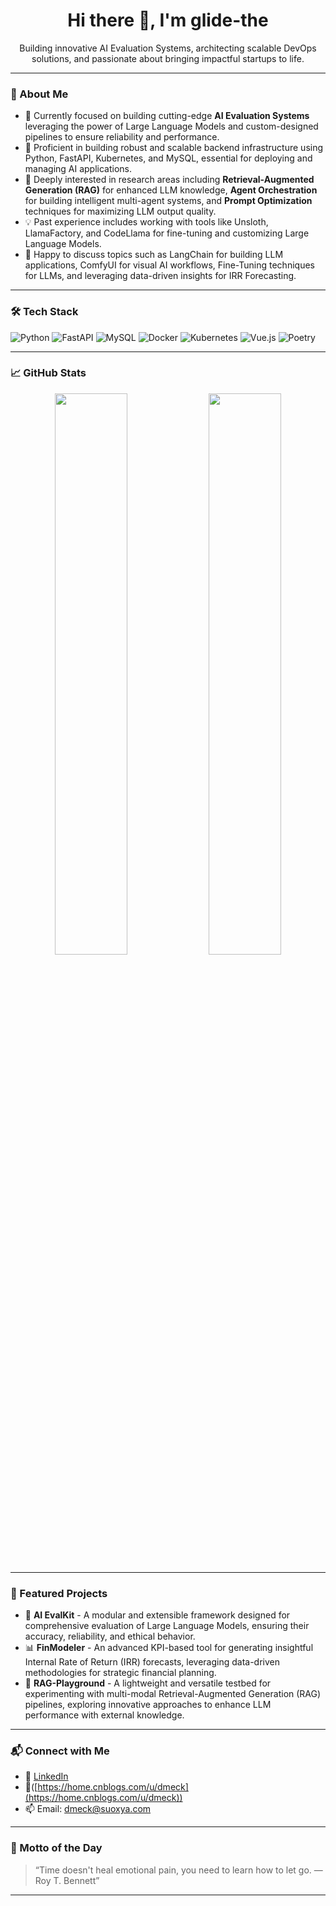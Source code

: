 <h1 align="center">Hi there 👋, I'm glide-the</h1>
<p align="center">
Building innovative AI Evaluation Systems, architecting scalable DevOps solutions, and passionate about bringing impactful startups to life.
</p>

-----

### 🧠 About Me

  - 🔭 Currently focused on building cutting-edge **AI Evaluation Systems** leveraging the power of Large Language Models and custom-designed pipelines to ensure reliability and performance.
  - 🧱 Proficient in building robust and scalable backend infrastructure using Python, FastAPI, Kubernetes, and MySQL, essential for deploying and managing AI applications.
  - 🔬 Deeply interested in research areas including **Retrieval-Augmented Generation (RAG)** for enhanced LLM knowledge, **Agent Orchestration** for building intelligent multi-agent systems, and **Prompt Optimization** techniques for maximizing LLM output quality.
  - 💡 Past experience includes working with tools like Unsloth, LlamaFactory, and CodeLlama for fine-tuning and customizing Large Language Models.
  - 💬 Happy to discuss topics such as LangChain for building LLM applications, ComfyUI for visual AI workflows, Fine-Tuning techniques for LLMs, and leveraging data-driven insights for IRR Forecasting.

-----

### 🛠️ Tech Stack

![Python](https://img.shields.io/badge/Python-3670A0?style=flat&logo=python&logoColor=ffdd54)  ![FastAPI](https://img.shields.io/badge/FastAPI-005571?style=flat&logo=fastapi)  ![MySQL](https://img.shields.io/badge/MySQL-005C84?style=flat&logo=mysql)  ![Docker](https://img.shields.io/badge/Docker-2496ED?style=flat&logo=docker)  ![Kubernetes](https://img.shields.io/badge/Kubernetes-326CE5?style=flat&logo=kubernetes)  ![Vue.js](https://img.shields.io/badge/Vue.js-35495E?style=flat&logo=vue.js)  ![Poetry](https://img.shields.io/badge/Poetry-60A5FA?style=flat&logo=python)

-----

### 📈 GitHub Stats

<p align="center">
  <img src="https://github-readme-stats.vercel.app/api?username=glide-the&show_icons=true&theme=radical" width="48%"/>
  <img src="https://github-readme-streak-stats.herokuapp.com/?user=glide-the&theme=radical" width="48%"/>
</p>

-----

### 🚀 Featured Projects

  - 🔗 **AI EvalKit** - A modular and extensible framework designed for comprehensive evaluation of Large Language Models, ensuring their accuracy, reliability, and ethical behavior.
  - 📊 **FinModeler** - An advanced KPI-based tool for generating insightful Internal Rate of Return (IRR) forecasts, leveraging data-driven methodologies for strategic financial planning.
  - 🧠 **RAG-Playground** - A lightweight and versatile testbed for experimenting with multi-modal Retrieval-Augmented Generation (RAG) pipelines, exploring innovative approaches to enhance LLM performance with external knowledge.

-----

### 📬 Connect with Me

  - 💼 [LinkedIn]([https://linkedin.com/in/yourname](https://www.linkedin.com/in/%E6%AF%9B%E5%B3%B0-%E5%BC%A0-253172350/))
  - 📝([https://home.cnblogs.com/u/dmeck](https://home.cnblogs.com/u/dmeck))
  - 📫 Email: dmeck@suoxya.com

-----

### 🧭 Motto of the Day

> “Time doesn't heal emotional pain, you need to learn how to let go. — Roy T. Bennett”
 

-----
